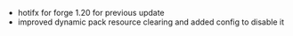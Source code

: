 - hotifx for forge 1.20 for previous update
- improved dynamic pack resource clearing and added config to disable it
